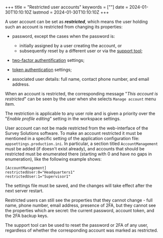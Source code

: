 +++
title = "Restricted user accounts"
keywords = [""]
date = 2024-01-30T10:10:10Z
lastmod = 2024-01-30T10:10:10Z
+++

A user account can be set as ***restricted***, which means the user holding such an account is restricted from changing its properties:

- password, except the cases when the password is:

  - initially assigned by a user creating the account, or 
  - subsequently reset by a different user or via the [support tool](/headquarters/config/support-tool/);

- [two-factor authentification](/headquarters/accounts/two-factor-authentication/) settings;
- [token authentication](/headquarters/accounts/token-based-authentication/) settings;
- associated user details: full name, contact phone number, and email address.

When an account is restricted, the corresponding message "*This account is restricted*" can be seen by the user when she selects `Manage account` menu item.

The restriction is applicable to any user role and is given a priority over the "*Enable profile editing*" setting in the workspace settings.

User account can not be made restricted from the web-interface of the Survey Solutions software. To make an account restricted it must be mentioned in a specific setting of the application configuration file: `appsettings.production.ini`. In particular, a section titled `AccountManagement` must be added (if doesn't exist already), and accounts that should be restricted must be enumerated there (starting with 0 and have no gaps in enumeration), like the following example shows:

```
[AccountManagement]
restrictedUser:0="Headquarters1"
restrictedUser:1="Supervisor1"
```

The settings file must be saved, and the changes will take effect after the next server restart.

Restricted users can still see the properties that they cannot change - full name, phone number, email address, presence of 2FA, but they cannot see the properties which are secret: the current password, account token, and the 2FA backup keys.

The support tool can be used to reset the password or 2FA of any user, regardless of whether the corresponding account was marked as restricted.